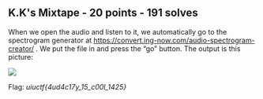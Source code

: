 ## K.K's Mixtape - 20 points - 191 solves

When we open the audio and listen to it, we automatically go to the spectrogram generator at https://convert.ing-now.com/audio-spectrogram-creator/ . We put the file in and press the “go” button. The output is this picture:

![](https://raw.githubusercontent.com/matdaneth/uiuctf-writeups/master/Images/K_K_s_Mixtape/writeup1.PNG)

Flag: *uiuctf{4ud4c17y_15_c00l_1425}*
